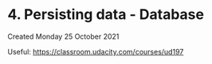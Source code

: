 # 4. Persisting data - Database
Created Monday 25 October 2021

Useful: https://classroom.udacity.com/courses/ud197
